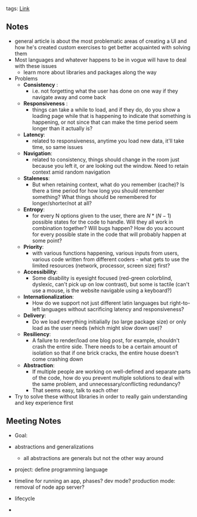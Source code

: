 tags: 
[Link](https://overreacted.io/the-elements-of-ui-engineering/)

## Notes
- general article is about the most problematic areas of creating a UI and how he's created custom exercises to get better acquainted with solving them
- Most languages and whatever happens to be in vogue will have to deal with these issues
	- learn more about libraries and packages along the way 
- Problems
	- **Consistency** :
		-  i.e. not forgetting what the user has done on one way if they navigate away and come back
	- **Responsiveness** : 
		- things can take a while to load, and if they do, do you show a loading page while that is happening to indicate that something is happening, or not since that can make the time period seem longer than it actually is? 
	- **Latency**: 
		- related to responsiveness, anytime you load new data, it'll take time, so same issues
	- **Navigation**: 
		- related to consistency, things should change in the room just because you left it, or are looking out the window. Need to retain context amid random navigation
	- **Staleness**: 
		- But when retaining context, what do you remember (cache)? Is there a time period for how long you should remember something? What things should be remembered for longer/shorter/not at all? 
	- **Entropy**: 
		- for every N options given to the user, there are $N*(N-1)$ possible states for the code to handle. Will they all work in combination together? Will bugs happen? How do you account for every possible state in the code that will probably happen at some point? 
	- **Priority**: 
		- with various functions happening, various inputs from users, various code written from different coders - what gets to use the limited resources (network, processor, screen size) first? 
	- **Accessibility**: 
		- Some disability is eyesight focused (red-green colorblind, dyslexic, can't pick up on low contrast), but some is tactile (can't use a mouse, is the website navigable using a keyboard?)
	- **Internationalization**: 
		- How do we support not just different latin languages but right-to-left languages without sacrificing latency and responsiveness? 
	- **Delivery**: 
		- Do we load everything initialially (so large package size) or only load as the user needs (which might slow down use)? 
	- **Resiliency**: 
		- A failure to render/load one blog post, for example, shouldn't crash the entire side. There needs to be a certain amount of isolation so that if one brick cracks, the entire house doesn't come crashing down
	- **Abstraction**: 
		- If multiple people are working on well-defined and separate parts of the code, how do you prevent multiple solutions to deal with the same problem, and unnecessary/conflicting redundancy? 
		- That seems easy, talk to each other
- Try to solve these without libraries in order to really gain understanding and key experience first

## Meeting Notes
- Goal: 
- abstractions and generalizations
	- all abstractions are generals but not the other way around

- project: define programming language
- timeline for running an app, phases? dev mode? production mode: removal of node app server?
- lifecycle
- 